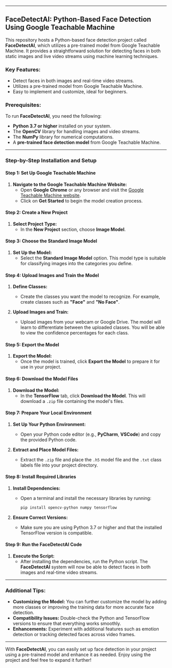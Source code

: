 

---

## FaceDetectAI: Python-Based Face Detection Using Google Teachable Machine

This repository hosts a Python-based face detection project called **FaceDetectAI**, which utilizes a pre-trained model from Google Teachable Machine. It provides a straightforward solution for detecting faces in both static images and live video streams using machine learning techniques.

### Key Features:
- Detect faces in both images and real-time video streams.
- Utilizes a pre-trained model from Google Teachable Machine.
- Easy to implement and customize, ideal for beginners.

### Prerequisites:
To run **FaceDetectAI**, you need the following:
- **Python 3.7 or higher** installed on your system.
- The **OpenCV** library for handling images and video streams.
- The **NumPy** library for numerical computations.
- A **pre-trained face detection model** from Google Teachable Machine.

---

### Step-by-Step Installation and Setup

#### Step 1: Set Up Google Teachable Machine

1. **Navigate to the Google Teachable Machine Website:**
   - Open **Google Chrome** or any browser and visit the [Google Teachable Machine website](https://teachablemachine.withgoogle.com/).
   - Click on **Get Started** to begin the model creation process.

#### Step 2: Create a New Project

1. **Select Project Type:**
   - In the **New Project** section, choose **Image Model**.

#### Step 3: Choose the Standard Image Model

1. **Set Up the Model:**
   - Select the **Standard Image Model** option. This model type is suitable for classifying images into the categories you define.

#### Step 4: Upload Images and Train the Model

1. **Define Classes:**
   - Create the classes you want the model to recognize. For example, create classes such as **"Face"** and **"No Face"**.
   
2. **Upload Images and Train:**
   - Upload images from your webcam or Google Drive. The model will learn to differentiate between the uploaded classes. You will be able to view the confidence percentages for each class.

#### Step 5: Export the Model

1. **Export the Model:**
   - Once the model is trained, click **Export the Model** to prepare it for use in your project.

#### Step 6: Download the Model Files

1. **Download the Model:**
   - In the **TensorFlow** tab, click **Download the Model**. This will download a `.zip` file containing the model's files.

#### Step 7: Prepare Your Local Environment

1. **Set Up Your Python Environment:**
   - Open your Python code editor (e.g., **PyCharm**, **VSCode**) and copy the provided Python code.

2. **Extract and Place Model Files:**
   - Extract the `.zip` file and place the `.h5` model file and the `.txt` class labels file into your project directory.

#### Step 8: Install Required Libraries

1. **Install Dependencies:**
   - Open a terminal and install the necessary libraries by running:
     ```bash
     pip install opencv-python numpy tensorflow
     ```

2. **Ensure Correct Versions:**
   - Make sure you are using Python 3.7 or higher and that the installed TensorFlow version is compatible.

#### Step 9: Run the FaceDetectAI Code

1. **Execute the Script:**
   - After installing the dependencies, run the Python script. The **FaceDetectAI** system will now be able to detect faces in both images and real-time video streams.

---

### Additional Tips:
- **Customizing the Model:** You can further customize the model by adding more classes or improving the training data for more accurate face detection.
- **Compatibility Issues:** Double-check the Python and TensorFlow versions to ensure that everything works smoothly.
- **Enhancements:** Experiment with additional features such as emotion detection or tracking detected faces across video frames.

---

With **FaceDetectAI**, you can easily set up face detection in your project using a pre-trained model and enhance it as needed. Enjoy using the project and feel free to expand it further!

